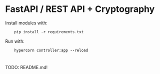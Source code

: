 # FastAPI / REST API + Cryptography

Install modules with:

```
    pip install -r requirements.txt
```

Run with:

```
    hypercorn controller:app --reload
```

#

TODO: README.md!